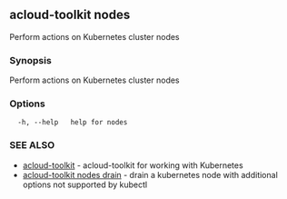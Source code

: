 ## acloud-toolkit nodes

Perform actions on Kubernetes cluster nodes

### Synopsis

Perform actions on Kubernetes cluster nodes

### Options

```
  -h, --help   help for nodes
```

### SEE ALSO

* [acloud-toolkit](acloud-toolkit.md)	 - acloud-toolkit for working with Kubernetes
* [acloud-toolkit nodes drain](acloud-toolkit_nodes_drain.md)	 - drain a kubernetes node with additional options not supported by kubectl

